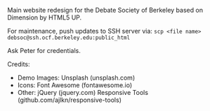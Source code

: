 Main website redesign for the Debate Society of Berkeley based on Dimension by HTML5 UP.

For maintenance, push updates to SSH server via:
	`scp <file name> debsoc@ssh.ocf.berkeley.edu:public_html`

Ask Peter for credentials.

Credits:

- Demo Images:
  	Unsplash (unsplash.com)
- Icons:
  	Font Awesome (fontawesome.io)
- Other:
  	jQuery (jquery.com)
  	Responsive Tools (github.com/ajlkn/responsive-tools)


